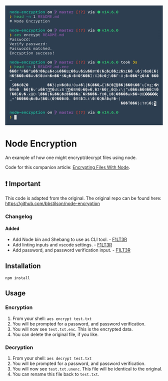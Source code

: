 ![Node Encryption CLI Screenshot](Node-Encryption-CLI-Screenshot.jpg)

# Node Encryption

An example of how one might encrypt/decrypt files using node.

Code for this companion article: [Encrypting Files With Node](http://brandonstilson.com/encrypting-files-with-node/).

## :exclamation: Important

This code is adapted from the original. The original repo can be found here: https://github.com/bbstilson/node-encryption

### Changelog

#### Added

- Add Node bin and Shebang to use as CLI tool. - [F1LT3R](https://f1lt3r.io)
- Add linting inputs and vscode settings. - [F1LT3R](https://f1lt3r.io)
- Add password, and password verification input. - [F1LT3R](https://f1lt3r.io)

## Installation

```shell
npm install
```

## Usage

### Encryption

1. From your shell: `aes encrypt test.txt`
2. You will be prompted for a password, and password verification.
3. You will now see `test.txt.enc`. This is the encrypted data.
4. You can delete the original file, if you like.

### Decryption

1. From your shell: `aes decrypt test.txt`
2. You will be prompted for a password, and password verification.
3. You will now see `test.txt.unenc`. This file will be identical to the original.
4. You can rename this file back to `test.txt`.
